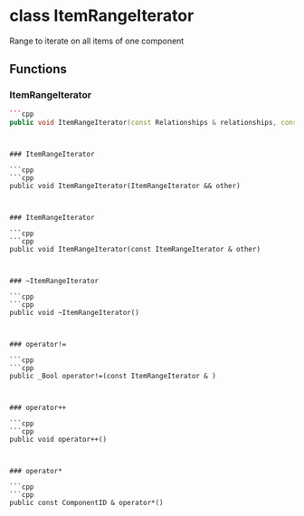 # class ItemRangeIterator


 Range to iterate on all items of one component



## Functions

### ItemRangeIterator

```cpp
```cpp
public void ItemRangeIterator(const Relationships & relationships, const uuid & component_id)
```
```


### ItemRangeIterator

```cpp
```cpp
public void ItemRangeIterator(ItemRangeIterator && other)
```
```


### ItemRangeIterator

```cpp
```cpp
public void ItemRangeIterator(const ItemRangeIterator & other)
```
```


### ~ItemRangeIterator

```cpp
```cpp
public void ~ItemRangeIterator()
```
```


### operator!=

```cpp
```cpp
public _Bool operator!=(const ItemRangeIterator & )
```
```


### operator++

```cpp
```cpp
public void operator++()
```
```


### operator*

```cpp
```cpp
public const ComponentID & operator*()
```
```




